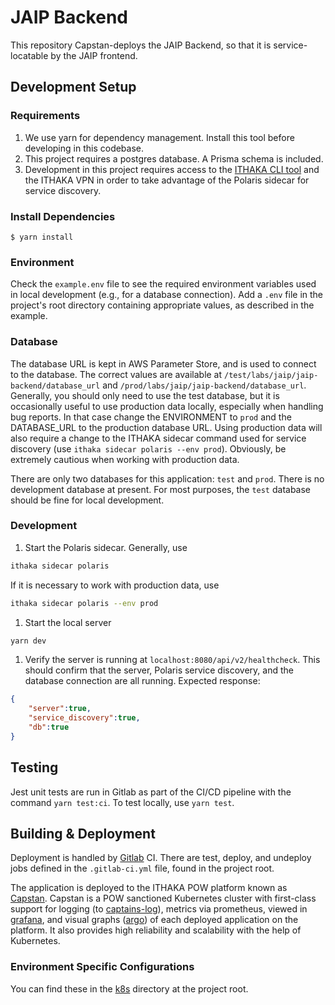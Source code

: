 # JAIP Backend

This repository Capstan-deploys the JAIP Backend, so that it is service-locatable by the JAIP frontend.

## Development Setup

### Requirements
1. We use yarn for dependency management. Install this tool before developing in this codebase.
1. This project requires a postgres database. A Prisma schema is included.
1. Development in this project requires access to the [ITHAKA CLI tool](https://github.com/ithaka/ithaka-cli?tab=readme-ov-file) and the ITHAKA VPN in order to take advantage of the Polaris sidecar for service discovery.

### Install Dependencies
```
$ yarn install
```

### Environment
Check the `example.env` file to see the required environment variables used in local development (e.g., for a database connection). Add a `.env` file in the project's root directory containing appropriate values, as described in the example.

### Database
The database URL is kept in AWS Parameter Store, and is used to connect to the database. The correct values are available at `/test/labs/jaip/jaip-backend/database_url` and `/prod/labs/jaip/jaip-backend/database_url`. Generally, you should only need to use the test database, but it is occasionally useful to use production data locally, especially when handling bug reports. In that case change the ENVIRONMENT to `prod` and the DATABASE_URL to the production database URL. Using production data will also require a change to the ITHAKA sidecar command used for service discovery (use `ithaka sidecar polaris --env prod`). Obviously, be extremely cautious when working with production data.

There are only two databases for this application: `test` and `prod`. There is no development database at present. For most purposes, the `test` database should be fine for local development.

### Development
1. Start the Polaris sidecar. Generally, use
```sh
ithaka sidecar polaris
```
If it is necessary to work with production data, use
```sh
ithaka sidecar polaris --env prod
```
1. Start the local server
```sh
yarn dev
```
1. Verify the server is running at `localhost:8080/api/v2/healthcheck`. This should confirm that the server, Polaris service discovery, and the database connection are all running. Expected response:
```json
{
    "server":true,
    "service_discovery":true,
    "db":true
}
```
## Testing
Jest unit tests are run in Gitlab as part of the CI/CD pipeline with the command `yarn test:ci`. To test locally, use `yarn test`. 

## Building & Deployment
Deployment is handled by [Gitlab](https://gitlab.com/capstan/platform-apps/labs/constellate-backend) CI. There are test, deploy, and undeploy jobs defined in the `.gitlab-ci.yml` file, found in the project root.

The application is deployed to the ITHAKA POW platform known as [Capstan](https://wiki.ithaka.org/display/softdel/Capstan+Software+Delivery+Home). Capstan is a POW sanctioned Kubernetes cluster with first-class support for logging (to [captains-log](https://super-dashboard.apps.prod.cirrostratus.org/index/search)), metrics via prometheus, viewed in [grafana](http://grafana.acorn.cirrostratus.org/d/ac7795b9-1e37-4042-9fd6-fe81bcbdb47f/constellate-performance-prod), and visual graphs ([argo](https://argocd.eks.test.cirrostratus.org/)) of each deployed application on the platform. It also provides high reliability and scalability with the help of Kubernetes.

### Environment Specific Configurations
You can find these in the [k8s](k8s/) directory at the project root.
